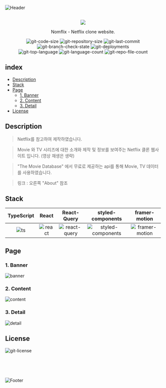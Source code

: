 ![Header](https://capsule-render.vercel.app/api?type=slice&color=d81f26&height=100&section=header&rotate=-20)

<p align="center">
  <br>
  <img src="https://user-images.githubusercontent.com/79623316/177265316-2db89789-a5c2-4eef-a767-188bdfa8d9b1.svg">
  <br>
</p>

<p align="center">
  Nomflix - Netflix clone website.
</p>
   
<p align="center">
  <img src="https://img.shields.io/github/languages/code-size/hxxtae/react-masterclass-nomflix?color=%23&logo=github" alt="git-code-size">
  <img src="https://img.shields.io/github/repo-size/hxxtae/react-masterclass-nomflix?color=%23&logo=github" alt="git-repository-size">
  <img src="https://img.shields.io/github/last-commit/hxxtae/react-masterclass-nomflix?color=%23e7e7e7&logo=github" alt="git-last-commit">
  <img src="https://img.shields.io/github/checks-status/hxxtae/react-masterclass-nomflix/gh-pages?label=main&logo=github" alt="git-branch-check-state">
  <img src="https://img.shields.io/github/deployments/hxxtae/react-masterclass-nomflix/github-pages?label=deploy-state&logo=github" alt="git-deployments">
  <br>
  <img src="https://img.shields.io/github/languages/top/hxxtae/react-masterclass-nomflix" alt="git-top-language">
  <img src="https://img.shields.io/github/languages/count/hxxtae/react-masterclass-nomflix" alt="git-language-count">
  <img src="https://img.shields.io/github/directory-file-count/hxxtae/react-masterclass-nomflix" alt="git-repo-file-count">
</p>

## index

- [Description](#description)
- [Stack](#stack)
- [Page](#page)
  - [1. Banner](#1-banner)
  - [2. Content](#2-content)
  - [3. Detail](#3-detail)
- [License](#license)

## Description

> Netflix를 참고하여 제작하였습니다.

> Movie 와 TV 시리즈에 대한 소개와 제작 및 정보를 보여주는 Netflix 클론 웹사이트 입니다. (영상 재생은 생략)

> "The Movie Database" 에서 무료로 제공하는 api를 통해 Movie, TV 데이터를 사용하였습니다.

> 링크 : 오른쪽 "About" 참조

## Stack

| TypeScript | React    | React-Query    | styled-components    | framer-motion    |
| :--------: | :------: | :------------: | :------------------: | :--------------: |
|   ![ts]    | ![react] | ![react-query] | ![styled-components] | ![framer-motion] |

## Page

### 1. Banner
![banner](https://user-images.githubusercontent.com/79623316/177258739-ca05fec2-482a-4187-8f25-dd661f2414eb.PNG)

### 2. Content

![content](https://user-images.githubusercontent.com/79623316/177259797-48e67e54-1d82-4e96-a6e6-ade918e53568.PNG)

### 3. Detail

![detail](https://user-images.githubusercontent.com/79623316/177260030-0f1fd951-a397-434e-b0ee-2e143f4da0f4.PNG)

## License

![git-license](https://img.shields.io/github/license/hxxtae/react-masterclass-nomflix?color=%23e7e7e7&logo=github&style=for-the-badge)

<br />
<br />
<br />

![Footer](https://capsule-render.vercel.app/api?text=Nomflix&desc=Netflix+clone+website.&fontAlignY=69&descAlignY=86&fontAlign=18&descAlign=14&type=slice&color=d81f26&height=200&section=footer)

[ts]: https://user-images.githubusercontent.com/79623316/175767679-b759c752-d9f9-49d2-a503-276e30292442.svg
[react]: https://user-images.githubusercontent.com/79623316/175767657-f4926c0c-0c8e-4f4d-957e-c4c4877ffe16.svg
[react-query]: https://user-images.githubusercontent.com/79623316/175767768-3740450e-cb18-4b23-b2f9-174edcdb87a5.svg
[styled-components]: https://user-images.githubusercontent.com/79623316/175817624-3a749264-9f78-4e14-a385-cf4561a80dcb.svg
[framer-motion]: https://user-images.githubusercontent.com/79623316/175818241-8c03852c-3335-4fcf-80d8-e12045dae3c0.png